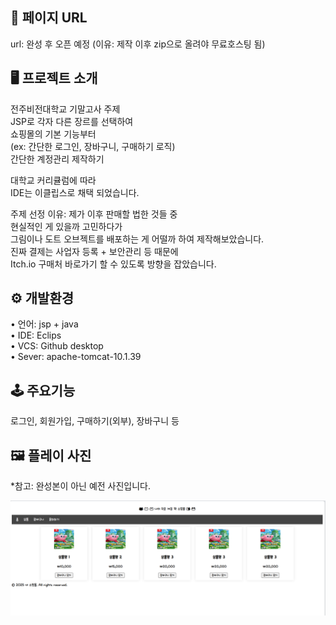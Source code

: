 ## 🔗 페이지 URL 
url: 완성 후 오픈 예정 (이유: 제작 이후 zip으로 올려야 무료호스팅 됨)  
  
## 🖥 프로젝트 소개  

전주비전대학교 기말고사 주제  
JSP로 각자 다른 장르를 선택하여  
쇼핑몰의 기본 기능부터  
(ex: 간단한 로그인, 장바구니, 구매하기 로직)  
간단한 계정관리 제작하기  
  
대학교 커리큘럼에 따라  
IDE는 이클립스로 채택 되었습니다.  
  
주제 선정 이유: 제가 이후 판매할 법한 것들 중  
현실적인 게 있을까 고민하다가  
그림이나 도트 오브젝트를 배포하는 게 어떨까 하여 제작해보았습니다.  
진짜 결제는 사업자 등록 + 보안관리 등 때문에  
Itch.io 구매처 바로가기 할 수 있도록 방향을 잡았습니다.  
  
## ⚙️ 개발환경  
 
• 언어: jsp + java  
• IDE: Eclips  
• VCS: Github desktop  
• Sever: apache-tomcat-10.1.39  
  
## 🕹 주요기능  

로그인, 회원가입, 구매하기(외부), 장바구니 등  
  
## 🖼 플레이 사진

*참고: 완성본이 아닌 예전 사진입니다.  

![예시사진](스크린샷%202025-03-11%20191123.png)

